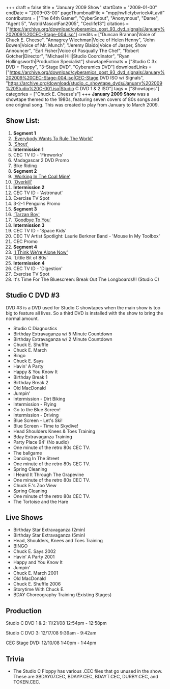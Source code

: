 +++
draft = false
title = "January 2009 Show"
startDate = "2009-01-00"
endDate = "2009-03-00"
pageThumbnailFile = "mppjhwflctybvricek4t.avif"
contributors = ["The 64th Gamer", "CyberSnout", "Anonymous", "Dame", "Agent 5", "AstridMascotFan2005", "Ceclife13"]
citations = ["https://archive.org/download/cyberamics_post_93_dvd_signals/January%202009%20CEC-Stage-004.iso"]
credits = ["Duncan Brannan|Voice of Chuck E. Cheese", "Annagrey Wiechman|Voice of Helen Henny", "John Bowen|Voice of Mr. Munch", "Jeremy Blaido|Voice of Jasper, Show Announcer", "Earl Fisher|Voice of Pasqually The Chef", "Robert Gotcher|Director", "Michael Hill|Studio Coordinator", "Ryan Hollingsworth|Production Specialist"]
showtapeFormats = ["Studio C 3x DVD + Floppy", "3-Stage DVD", "Cyberamics DVD"]
downloadLinks = ["https://archive.org/download/cyberamics_post_93_dvd_signals/January%202009%20CEC-Stage-004.iso|CEC-Stage DVD ISO w/ Signals", "https://archive.org/download/studio_c_showtape_dvds/January%202009%20Studio%20C-001.iso|Studio C DVD 1 & 2 ISO"]
tags = ["Showtapes"]
categories = ["Chuck E. Cheese's"]
+++
**January 2009 Show** was a showtape themed to the 1980s, featuring seven covers of 80s songs and one original song.
This was created to play from January to March 2009.

## Show List:

1. **Segment 1**
1. ['Everybody Wants To Rule The World'](https://en.wikipedia.org/wiki/Everybody_Wants_to_Rule_the_World)
2. ['Shout'](https://en.wikipedia.org/wiki/Shout_(Tears_for_Fears_song))
2. **Intermission 1**
1. CEC TV ID - 'Fireworks'
2. Madagascar 2 DVD Promo
3. Bike Riding
3. **Segment 2**
1. ['Working In The Coal Mine'](https://en.wikipedia.org/wiki/Working_in_the_Coal_Mine)
2. ['Overkill'](https://en.wikipedia.org/wiki/Overkill_(Men_at_Work_song))
4. **Intermission 2**
1. CEC TV ID - 'Astronaut'
2. Exercise TV Spot
3. 3-2-1 Penguins Promo
5. **Segment 3**
1. ['Tarzan Boy'](https://en.wikipedia.org/wiki/Tarzan_Boy)
2. ['Goodbye To You'](https://en.wikipedia.org/wiki/Goodbye_to_You_(Scandal_song))
6. **Intermission 3**
1. CEC TV ID - 'Space Kids'
2. CEC TV Artist Spotlight: Laurie Berkner Band - 'Mouse In My Toolbox'
3. CEC Promo
7. **Segment 4**
1. ['I Think We're Alone Now'](https://en.wikipedia.org/wiki/I_Think_We%27re_Alone_Now)
2. 'Little Bit of 80s'
8. **Intermission 4**
1. CEC TV ID - 'Digestion'
2. Exercise TV Spot
3. It's Time For The Bluescreen: Break Out The Longboards!!! (Studio C)

## Studio C DVD #3

DVD #3 is a DVD used for Studio C showtapes when the main show is too big to feature all lives. So a third DVD is installed with the show to bring the normal amount.

- Studio C Diagnostics
- Birthday Extravaganza w/ 5 Minute Countdown
- Birthday Extravaganza w/ 2 Minute Countdown
- Chuck E. Shuffle
- Chuck E. March
- Bingo
- Chuck E. Says
- Havin' A Party
- Happy & You Know It
- Birthday Break 1
- Birthday Break 2
- Old MacDonald
- Jumpin'
- Intermission - Dirt Biking
- Intermission - Flying
- Go to the Blue Screen!
- Intermission - Driving
- Blue Screen - Let's Ski!
- Blue Screen - Time to Skydive!
- Head Shoulders Knees & Toes Training
- Bday Extravaganza Training
- Party Place 94' (No audio)
- One minute of the retro 80s CEC TV.
- The ballgame
- Dancing In The Street
- One minute of the retro 80s CEC TV.
- Spring Cleaning
- I Heard It Through The Grapevine
- One minute of the retro 80s CEC TV.
- Chuck E.'s Zoo View
- Spring Cleaning
- One minute of the retro 80s CEC TV.
- The Tortoise and the Hare

## Live Shows

- Birthday Star Extravaganza (2min)
- Birthday Star Extravaganza (5min)
- Head, Shoulders, Knees and Toes Training
- BINGO
- Chuck E. Says 2002
- Havin’ A Party 2001
- Happy and You Know It
- Jumpin’
- Chuck E. March 2001
- Old MacDonald
- Chuck E. Shuffle 2006
- Storytime With Chuck E.
- BDAY Choreography Training (Existing Stages)

## Production

Studio C DVD 1 & 2: 11/21/08 12:54pm - 12:58pm

Studio C DVD 3: 12/17/08 9:39am - 9:42am

CEC Stage DVD: 12/10/08 1:40pm - 1:44pm

## Trivia

- The Studio C Floppy has various .CEC files that go unused in the show. These are 3BDAY07.CEC, BDAYP.CEC, BDAYT.CEC, DURBY.CEC, and TOKEN.CEC. 
